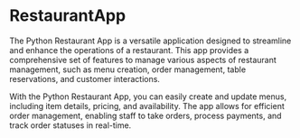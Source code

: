 # RestaurantApp
The Python Restaurant App is a versatile application designed to streamline and enhance the operations of a restaurant. This app provides a comprehensive set of features to manage various aspects of restaurant management, 
such as menu creation, order management, table reservations, and customer interactions.

With the Python Restaurant App, you can easily create and update menus, including item details, pricing, and availability. 
The app allows for efficient order management, enabling staff to take orders, process payments, and track order statuses in real-time.
